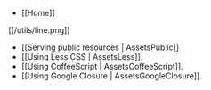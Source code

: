- [[Home]]

[[/utils/line.png]]

- [[Serving public resources | AssetsPublic]]
- [[Using Less CSS | AssetsLess]].
- [[Using CoffeeScript | AssetsCoffeeScript]].
- [[Using Google Closure | AssetsGoogleClosure]].